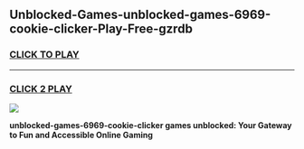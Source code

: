 
## Unblocked-Games-unblocked-games-6969-cookie-clicker-Play-Free-gzrdb
<h3>
<a href="https://premium76.site?title=unblocked-games-6969-cookie-clicker&ref=17A">CLICK TO PLAY</a></h3>
<hr>

<h3>
<a href="https://premium76.site?title=unblocked-games-6969-cookie-clicker&ref=17A">CLICK 2 PLAY</a>
  
</h3>

<a href="https://premium76.site?title=unblocked-games-6969-cookie-clicker&ref=17A"><img src="https://clearcache.store/games.png"></a>


**unblocked-games-6969-cookie-clicker games unblocked: Your Gateway to Fun and Accessible Online Gaming**
